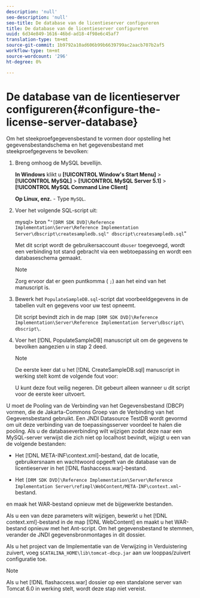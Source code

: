 ```yaml
---
description: 'null'
seo-description: 'null'
seo-title: De database van de licentieserver configureren
title: De database van de licentieserver configureren
uuid: 6d34e849-1616-46bd-ad18-4f98e6c45af7
translation-type: tm+mt
source-git-commit: 1b9792a10ad606b99b6639799ac2aacb707b2af5
workflow-type: tm+mt
source-wordcount: '296'
ht-degree: 0%

---
```



# De database van de licentieserver configureren{#configure-the-license-server-database}

Om het steekproefgegevensbestand te vormen door opstelling het gegevensbestandschema en het gegevensbestand met steekproefgegevens te bevolken:

1. Breng omhoog de MySQL bevellijn.

   **In Windows** klikt u   **[!UICONTROL Window's Start Menu]** >  **[!UICONTROL MySQL]** >  **[!UICONTROL MySQL Server 5.1]** >  **[!UICONTROL MySQL Command Line Client]**

   **Op Linux, enz.** - Type  `MySQL`.

1. Voer het volgende SQL-script uit:

   mysql> bron &quot;`"[DRM SDK DVD]\Reference Implementation\Server\Reference Implementation Server\dbscript\createsampledb.sql" dbscript\createsampledb.sql`&quot;

   Met dit script wordt de gebruikersaccount `dbuser` toegevoegd, wordt een verbinding tot stand gebracht via een webtoepassing en wordt een databaseschema gemaakt.

   >[!NOTE]
   >
   >Zorg ervoor dat er geen puntkomma ( `;`) aan het eind van het manuscript is.

1. Bewerk het `PopulateSampleDB.sql`-script dat voorbeeldgegevens in de tabellen vult en gegevens voor uw test opneemt.

   Dit script bevindt zich in de map `[DRM SDK DVD]\Reference Implementation\Server\Reference Implementation Server\dbscript\ dbscript\`.
1. Voer het [!DNL PopulateSampleDB] manuscript uit om de gegevens te bevolken aangezien u in stap 2 deed.

   >[!NOTE]
   >
   >De eerste keer dat u het [!DNL CreateSampleDB.sql] manuscript in werking stelt komt de volgende fout voor:

   U kunt deze fout veilig negeren. Dit gebeurt alleen wanneer u dit script voor de eerste keer uitvoert.

U moet de Pooling van de Verbinding van het Gegevensbestand (DBCP) vormen, die de Jakarta-Commons Groep van de Verbinding van het Gegevensbestand gebruikt. Een JNDI Datasource TestDB wordt gevormd om uit deze verbinding van de toepassingsserver voordeel te halen die pooling. Als u de databaseverbinding wilt wijzigen zodat deze naar een MySQL-server verwijst die zich niet op localhost bevindt, wijzigt u een van de volgende bestanden:

* Het [!DNL META-INF\context.xml]-bestand, dat de locatie, gebruikersnaam en wachtwoord opgeeft van de database van de licentieserver in het [!DNL flashaccess.war]-bestand.

* Het `[DRM SDK DVD]\Reference Implementation\Server\Reference Implementation Server\refimpl\WebContent/META-INF\context.xml`-bestand.

en maak het WAR-bestand opnieuw met de bijgewerkte bestanden.

Als u een van deze parameters wilt wijzigen, bewerkt u het [!DNL context.xml]-bestand in de map [!DNL WebContent] en maakt u het WAR-bestand opnieuw met het Ant-script. Om het gegevensbestand te stemmen, verander de JNDI gegevensbronmontages in dit dossier.

Als u het project van de Implementatie van de Verwijzing in Verduistering zuivert, voeg `$CATALINA_HOME\lib\tomcat-dbcp.jar` aan uw looppas/zuivert configuratie toe.

>[!NOTE]
>
>Als u het [!DNL flashaccess.war] dossier op een standalone server van Tomcat 6.0 in werking stelt, wordt deze stap niet vereist.


